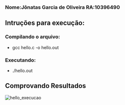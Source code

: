 ### Nome:Jônatas Garcia de Oliveira RA:10396490

## Intruções para execução:
###  Compilando o  arquivo:
- gcc hello.c -o hello.out

###  Executando:
- ./hello.out

## Comprovando Resultados

![hello_execucao](https://github.com/Jonatas-G-Oliveira/ComputacaoParelela/assets/130922069/3bb30f4b-9614-4620-b829-9e25b6502bbe)
